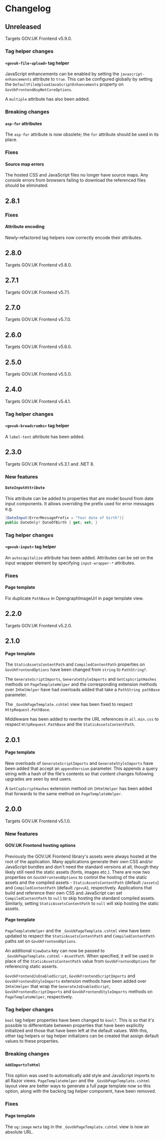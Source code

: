 # Changelog

## Unreleased

Targets GOV.UK Frontend v5.9.0.

### Tag helper changes

#### `<govuk-file-upload>` tag helper
JavaScript enhancements can be enabled by setting the `javascript-enhancements` attribute to `true`.
This can be configured globally by setting the `DefaultFileUploadJavaScriptEnhancements` property on `GovUkFrontendAspNetCoreOptions`.

A `multiple` attribute has also been added.

### Breaking changes

#### `asp-for` attributes
The `asp-for` attribute is now obsolete; the `for` attribute should be used in its place.

### Fixes

#### Source map errors
The hosted CSS and JavaScript files no longer have source maps.
Any console errors from browsers failing to download the referenced files should be eliminated.

## 2.8.1

### Fixes

#### Attribute encoding
Newly-refactored tag helpers now correctly encode their attributes.

## 2.8.0

Targets GOV.UK Frontend v5.8.0.

## 2.7.1

Targets GOV.UK Frontend v5.7.1.

## 2.7.0

Targets GOV.UK Frontend v5.7.0.

## 2.6.0

Targets GOV.UK Frontend v5.6.0.

## 2.5.0

Targets GOV.UK Frontend v5.5.0.

## 2.4.0

Targets GOV.UK Frontend v5.4.1.

### Tag helper changes

#### `<govuk-breadcrumbs>` tag helper
A `label-text` attribute has been added.

## 2.3.0

Targets GOV.UK Frontend v5.3.1 and .NET 8.

### New features

#### `DateInputAttribute`
This attribute can be added to properties that are model bound from date input components. It allows overriding the prefix used for error messages e.g.
```cs
[DateInput(ErrorMessagePrefix = "Your date of birth")]
public DateOnly? DateOfBirth { get; set; }
```

### Tag helper changes

#### `<govuk-input>` tag helper
An `autocapitalize` attribute has been added.
Attributes can be set on the input wrapper element by specifying `input-wrapper-*` attributes.

### Fixes

#### Page template
Fix duplicate `PathBase` in OpengraphImageUrl in page template view.

## 2.2.0

Targets GOV.UK Frontend v5.2.0.

## 2.1.0

#### Page template

The `StaticAssetsContentPath` and `CompiledContentPath` properties on `GovUkFrontendOptions` have been changed from `string` to `PathString?`.

The `GenerateScriptImports`, `GenerateStyleImports` and `GetCspScriptHashes` methods on `PageTemplateHelper` and the corresponding extension methods over `IHtmlHelper`
have had overloads added that take a `PathString pathBase` parameter.

The `_GovUkPageTemplate.cshtml` view has been fixed to respect `HttpRequest.PathBase`.

Middleware has been added to rewrite the URL references in `all.min.css` to respect `HttpRequest.PathBase` and the `StaticAssetsContentPath`.

## 2.0.1

#### Page template

New overloads of `GenerateScriptImports` and `GenerateStyleImports` have been added that accept an `appendVersion` parameter.
This appends a query string with a hash of the file's contents so that content changes following upgrades are seen by end users.

A `GetCspScriptHashes` extension method on `IHtmlHelper` has been added that forwards to the same method on `PageTemplateHelper`.

## 2.0.0

Targets GOV.UK Frontend v5.1.0.

### New features

#### GOV.UK Frontend hosting options

Previously the GOV.UK Frontend library's assets were always hosted at the root of the application.
Many applications generate their own CSS and/or JavaScript bundles and don't need the standard versions at all, though they likely still need the static assets (fonts, images etc.).
There are now two properties on `GovUkFrontendOptions` to control the hosting of the static assets and the compiled assets - `StaticAssetsContentPath` (default `/assets`) and `CompiledContentPath` (default `/govuk`), respectively.
Applications that build and reference their own CSS and JavaScript can set `CompiledContentPath` to `null` to skip hosting the standard compiled assets. Similarly, setting `StaticAssetsContentPath` to `null` will skip hosting the static assets.

#### Page template

`PageTemplateHelper` and the `_GovUkPageTemplate.cshtml` view have been updated to respect the `StaticAssetsContentPath` and `CompiledContentPath` paths set on `GovUkFrontendOptions`.

An additional `ViewData` key can now be passed to `_GovUkPageTemplate.cshtml` - `AssetPath`. When specified, it will be used in place of the `StaticAssetsContentPath` value from `GovUkFrontendOptions` for referencing static asserts.

`GovUkFrontendJsEnabledScript`, `GovUkFrontendScriptImports` and `GovUkFrontendStyleImports` extension methods have been added over `IHtmlHelper` that wrap the
`GenerateJsEnabledScript`, `GovUkFrontendScriptImports` and `GovUkFrontendStyleImports` methods on `PageTemplateHelper`, respectively.

### Tag helper changes

`bool` tag helper properties have been changed to `bool?`.
This is so that it's possible to differentiate between properties that have been explicitly initialized and those that have been left at the default values.
With this, other tag helpers or tag helper initializers can be created that assign default values to these properties.

### Breaking changes

#### `AddImportsToHtml`

This option was used to automatically add style and JavaScript imports to all Razor views.
`PageTemplateHelper` and the `_GovUkPageTemplate.cshtml` layout view are better ways to generate a full page template now so this option, along with the backing tag helper component, have been removed.

### Fixes

#### Page template
The `og:image` `meta` tag in the `_GovUkPageTemplate.cshtml` view is now an absolute URL.
